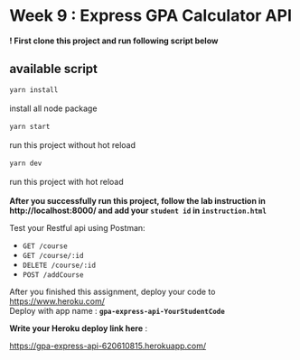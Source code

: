 # Week 9 : Express GPA Calculator API

<b>! First clone this project and run following script below </b>

## available script

`yarn install` <br><br>
install all node package <br><br>
`yarn start`<br><br>
run this project without hot reload<br><br>
`yarn dev` <br><br>
run this project with hot reload
<br><br>
<b>After you successfully run this project, follow the lab instruction in http://localhost:8000/ and add your `student id` in `instruction.html` </b>

Test your Restful api using Postman:
- `GET /course`
- `GET /course/:id`
- `DELETE /course/:id`
- `POST /addCourse`

After you finished this assignment, deploy your code to https://www.heroku.com/ <br>
Deploy with app name : <b>`gpa-express-api-YourStudentCode`</b>

**Write your Heroku deploy link here** : 

https://gpa-express-api-620610815.herokuapp.com/
